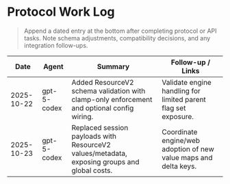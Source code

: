 # Protocol Work Log

> Append a dated entry at the bottom after completing protocol or API tasks. Note schema adjustments, compatibility decisions, and any integration follow-ups.

| Date       | Agent       | Summary                                                                                      | Follow-up / Links                                                |
| ---------- | ----------- | -------------------------------------------------------------------------------------------- | ---------------------------------------------------------------- |
| 2025-10-22 | gpt-5-codex | Added ResourceV2 schema validation with clamp-only enforcement and optional config wiring.   | Validate engine handling for limited parent flag set exposure.   |
| 2025-10-23 | gpt-5-codex | Replaced session payloads with ResourceV2 values/metadata, exposing groups and global costs. | Coordinate engine/web adoption of new value maps and delta keys. |
